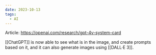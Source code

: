 ```yaml
---
date: 2023-10-13
tags:
  - AI
---
```

Article: https://openai.com/research/gpt-4v-system-card

[[ChatGPT]] is now able to see what is in the image, and create prompts based on it, and it can also generate images using [[DALL·E 3]].